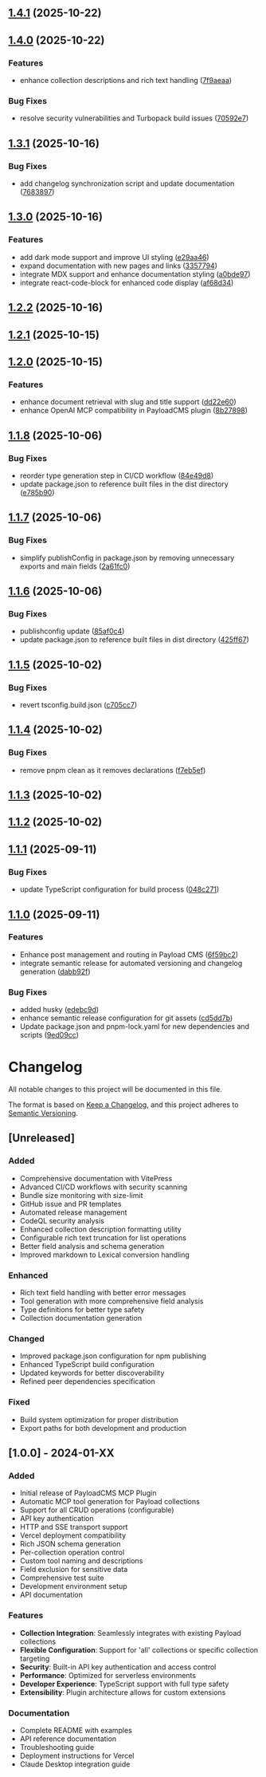 ## [1.4.1](https://github.com/Antler-Digital/payload-plugin-mcp/compare/v1.4.0...v1.4.1) (2025-10-22)

## [1.4.0](https://github.com/Antler-Digital/payload-plugin-mcp/compare/v1.3.1...v1.4.0) (2025-10-22)

### Features

* enhance collection descriptions and rich text handling ([7f9aeaa](https://github.com/Antler-Digital/payload-plugin-mcp/commit/7f9aeaa763f9c50e9c59dc57d1e26408c7e6856f))

### Bug Fixes

* resolve security vulnerabilities and Turbopack build issues ([70592e7](https://github.com/Antler-Digital/payload-plugin-mcp/commit/70592e700534aaa27782c2b5e14a72b4b05345c8))

## [1.3.1](https://github.com/Antler-Digital/payload-plugin-mcp/compare/v1.3.0...v1.3.1) (2025-10-16)

### Bug Fixes

* add changelog synchronization script and update documentation ([7683897](https://github.com/Antler-Digital/payload-plugin-mcp/commit/76838978ade0166f642abf9815402c13fcb762b0))

## [1.3.0](https://github.com/Antler-Digital/payload-plugin-mcp/compare/v1.2.2...v1.3.0) (2025-10-16)

### Features

* add dark mode support and improve UI styling ([e29aa46](https://github.com/Antler-Digital/payload-plugin-mcp/commit/e29aa46e8eb322c8da64ad4108ae99f0a35ccfe5))
* expand documentation with new pages and links ([3357794](https://github.com/Antler-Digital/payload-plugin-mcp/commit/33577941e6647af763526c19711f4c94a9176380))
* integrate MDX support and enhance documentation styling ([a0bde97](https://github.com/Antler-Digital/payload-plugin-mcp/commit/a0bde970f16cfc68371a590beb97972c798b07d7))
* integrate react-code-block for enhanced code display ([af68d34](https://github.com/Antler-Digital/payload-plugin-mcp/commit/af68d34795c26a4bf68c6694346b33a73972ea66))

## [1.2.2](https://github.com/Antler-Digital/payload-plugin-mcp/compare/v1.2.1...v1.2.2) (2025-10-16)

## [1.2.1](https://github.com/Antler-Digital/payload-plugin-mcp/compare/v1.2.0...v1.2.1) (2025-10-15)

## [1.2.0](https://github.com/Antler-Digital/payload-plugin-mcp/compare/v1.1.8...v1.2.0) (2025-10-15)

### Features

* enhance document retrieval with slug and title support ([dd22e60](https://github.com/Antler-Digital/payload-plugin-mcp/commit/dd22e60c01d1005e42dc9c43c90cfddf9f01180b))
* enhance OpenAI MCP compatibility in PayloadCMS plugin ([8b27898](https://github.com/Antler-Digital/payload-plugin-mcp/commit/8b27898a6aecb6edb7a607a1b08a29d00e769002))

## [1.1.8](https://github.com/Antler-Digital/payload-plugin-mcp/compare/v1.1.7...v1.1.8) (2025-10-06)

### Bug Fixes

* reorder type generation step in CI/CD workflow ([84e49d8](https://github.com/Antler-Digital/payload-plugin-mcp/commit/84e49d8c4c52f00d9f858188a3bcf0791d29ee66))
* update package.json to reference built files in the dist directory ([e785b90](https://github.com/Antler-Digital/payload-plugin-mcp/commit/e785b90afd7d0b95efd06130516a9b412d96f371))

## [1.1.7](https://github.com/Antler-Digital/payload-plugin-mcp/compare/v1.1.6...v1.1.7) (2025-10-06)

### Bug Fixes

* simplify publishConfig in package.json by removing unnecessary exports and main fields ([2a61fc0](https://github.com/Antler-Digital/payload-plugin-mcp/commit/2a61fc0cb01c4cf66454630f535f9313695db1c9))

## [1.1.6](https://github.com/Antler-Digital/payload-plugin-mcp/compare/v1.1.5...v1.1.6) (2025-10-06)

### Bug Fixes

* publishconfig update ([85af0c4](https://github.com/Antler-Digital/payload-plugin-mcp/commit/85af0c4c9ebc2a2a0d2a097d306ef19876f56893))
* update package.json to reference built files in dist directory ([425ff67](https://github.com/Antler-Digital/payload-plugin-mcp/commit/425ff67e286663cd5004ca6240fdec6c958a30e9))

## [1.1.5](https://github.com/Antler-Digital/payload-plugin-mcp/compare/v1.1.4...v1.1.5) (2025-10-02)

### Bug Fixes

* revert tsconfig.build.json ([c705cc7](https://github.com/Antler-Digital/payload-plugin-mcp/commit/c705cc760ea3c82406dd0d2c69a8a3a4e9d18936))

## [1.1.4](https://github.com/Antler-Digital/payload-plugin-mcp/compare/v1.1.3...v1.1.4) (2025-10-02)

### Bug Fixes

* remove pnpm clean as it removes declarations ([f7eb5ef](https://github.com/Antler-Digital/payload-plugin-mcp/commit/f7eb5ef6c15cc8563f893dfba582eaa06595c6a3))

## [1.1.3](https://github.com/Antler-Digital/payload-plugin-mcp/compare/v1.1.2...v1.1.3) (2025-10-02)

## [1.1.2](https://github.com/Antler-Digital/payload-plugin-mcp/compare/v1.1.1...v1.1.2) (2025-10-02)

## [1.1.1](https://github.com/Antler-Digital/payload-plugin-mcp/compare/v1.1.0...v1.1.1) (2025-09-11)

### Bug Fixes

* update TypeScript configuration for build process ([048c271](https://github.com/Antler-Digital/payload-plugin-mcp/commit/048c271337ba546acf7016e82f4a5f202ad34790))

## [1.1.0](https://github.com/Antler-Digital/payload-plugin-mcp/compare/v1.0.0...v1.1.0) (2025-09-11)

### Features

* Enhance post management and routing in Payload CMS ([6f59bc2](https://github.com/Antler-Digital/payload-plugin-mcp/commit/6f59bc2aaf52601df66f98a3dd4b800d88d6561c))
* integrate semantic release for automated versioning and changelog generation ([dabb92f](https://github.com/Antler-Digital/payload-plugin-mcp/commit/dabb92f5b0882dee01429c2e98c50722f7ad2c4b))

### Bug Fixes

* added husky ([edebc9d](https://github.com/Antler-Digital/payload-plugin-mcp/commit/edebc9d60d495282a68597f368c152a870aa88b2))
* enhance semantic release configuration for git assets ([cd5dd7b](https://github.com/Antler-Digital/payload-plugin-mcp/commit/cd5dd7b2e11336d7091f3e7cd681ceaa82f67a00))
* Update package.json and pnpm-lock.yaml for new dependencies and scripts ([9ed09cc](https://github.com/Antler-Digital/payload-plugin-mcp/commit/9ed09cc20567cd18a5e92440130b30de8b4f81d1))

# Changelog

All notable changes to this project will be documented in this file.

The format is based on [Keep a Changelog](https://keepachangelog.com/en/1.0.0/),
and this project adheres to [Semantic Versioning](https://semver.org/spec/v2.0.0.html).

## [Unreleased]

### Added
- Comprehensive documentation with VitePress
- Advanced CI/CD workflows with security scanning
- Bundle size monitoring with size-limit
- GitHub issue and PR templates
- Automated release management
- CodeQL security analysis
- Enhanced collection description formatting utility
- Configurable rich text truncation for list operations
- Better field analysis and schema generation
- Improved markdown to Lexical conversion handling

### Enhanced
- Rich text field handling with better error messages
- Tool generation with more comprehensive field analysis
- Type definitions for better type safety
- Collection documentation generation

### Changed
- Improved package.json configuration for npm publishing
- Enhanced TypeScript build configuration
- Updated keywords for better discoverability
- Refined peer dependencies specification

### Fixed
- Build system optimization for proper distribution
- Export paths for both development and production

## [1.0.0] - 2024-01-XX

### Added
- Initial release of PayloadCMS MCP Plugin
- Automatic MCP tool generation for Payload collections
- Support for all CRUD operations (configurable)
- API key authentication
- HTTP and SSE transport support
- Vercel deployment compatibility
- Rich JSON schema generation
- Per-collection operation control
- Custom tool naming and descriptions
- Field exclusion for sensitive data
- Comprehensive test suite
- Development environment setup
- API documentation

### Features
- **Collection Integration**: Seamlessly integrates with existing Payload collections
- **Flexible Configuration**: Support for 'all' collections or specific collection targeting
- **Security**: Built-in API key authentication and access control
- **Performance**: Optimized for serverless environments
- **Developer Experience**: TypeScript support with full type safety
- **Extensibility**: Plugin architecture allows for custom extensions

### Documentation
- Complete README with examples
- API reference documentation
- Troubleshooting guide
- Deployment instructions for Vercel
- Claude Desktop integration guide
